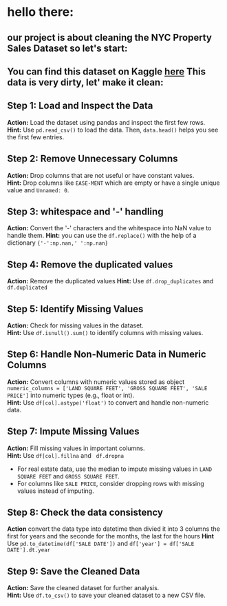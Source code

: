 # hello there:

## our project is about cleaning the NYC Property Sales Dataset so let's start:

## You can find this dataset on Kaggle [here](https://www.kaggle.com/datasets/new-york-city/nyc-property-sales/data) This data is very dirty, let' make it clean:

## Step 1: Load and Inspect the Data
**Action:** Load the dataset using pandas and inspect the first few rows.  
**Hint:** Use `pd.read_csv()` to load the data. Then, `data.head()` helps you see the first few entries.

## Step 2: Remove Unnecessary Columns
**Action:** Drop columns that are not useful or have constant values.  
**Hint:** Drop columns like `EASE-MENT` which are empty or have a single unique value and `Unnamed: 0`.

## Step 3: whitespace and '-' handling
**Action:** Convert the '-' characters and the whitespace into NaN value to handle them.
**Hint:** you can use the `df.replace()` with the help of a dictionary `{'-':np.nan,' ':np.nan}`

## Step 4: Remove the duplicated values
**Action:** Remove the duplicated values
**Hint:** Use `df.drop_duplicates` and `df.duplicated`

## Step 5: Identify Missing Values
**Action:** Check for missing values in the dataset.  
**Hint:** Use `df.isnull().sum()` to identify columns with missing values.

## Step 6: Handle Non-Numeric Data in Numeric Columns
**Action:** Convert columns with numeric values stored as object  `numeric_columns = ['LAND SQUARE FEET', 'GROSS SQUARE FEET', 'SALE PRICE']` into numeric types (e.g., float or int).  
**Hint:** Use `df[col].astype('float')` to convert and handle non-numeric data.

## Step 7: Impute Missing Values
**Action:** Fill missing values in important columns.  
**Hint:** Use `df[col].fillna` and  ` df.dropna`
- For real estate data, use the median to impute missing values in `LAND SQUARE FEET` and `GROSS SQUARE FEET`.
- For columns like `SALE PRICE`, consider dropping rows with missing values instead of imputing.

## Step 8: Check the data consistency
**Action** convert the data type into datetime then divied it into 3 columns the first for years and the seconde for the months, the last for the hours
**Hint** Use `pd.to_datetime(df['SALE DATE'])` and `df['year'] = df['SALE DATE'].dt.year`

## Step 9: Save the Cleaned Data
**Action:** Save the cleaned dataset for further analysis.  
**Hint:** Use `df.to_csv()` to save your cleaned dataset to a new CSV file.
